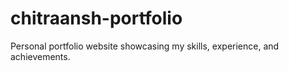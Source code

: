 # chitraansh-portfolio
Personal portfolio website showcasing my skills, experience, and achievements.
